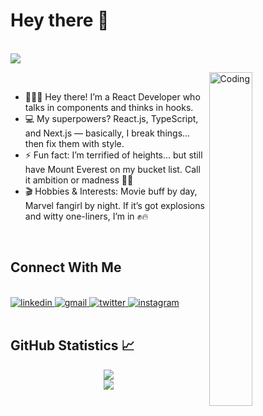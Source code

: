 # Hey there :wave:

<br/><img src="https://readme-typing-svg.herokuapp.com?font=Architects+Daughter&amp;color=FF7722&amp;size=30&amp;lines=I'm+Divya+Konala!;" style="max-width: 100%;">
<br/>

<img align="right" width="37%" src="https://mir-s3-cdn-cf.behance.net/project_modules/disp/601014116770475.6068beff4640a.gif" alt="Coding" />
<br/>

- 👩🏼‍💻 Hey there! I’m a React Developer who talks in components and thinks in hooks.
- 💻 My superpowers? React.js, TypeScript, and Next.js — basically, I break things… then fix them with style.
- ⚡ Fun fact: I’m terrified of heights… but still have Mount Everest on my bucket list. Call it ambition or madness 🤪🥶
- 🎬 Hobbies & Interests: Movie buff by day, Marvel fangirl by night. If it’s got explosions and witty one-liners, I’m in ✊🔥

<br/>

## Connect With Me

<br/>
<div>
<a href="https://www.linkedin.com/in/divya-konala/">
<img src="https://img.shields.io/badge/Linkedin-0A66C2?style=for-the-badge&logo=linkedin&logoColor=white" alt="linkedin" />
</a>
<a href="mailto:divyakonala99@gmail.com">
<img src="https://img.shields.io/badge/email%20me-EA4335?style=for-the-badge&logo=gmail&logoColor=white" alt="gmail" />
</a>
<a href="https://twitter.com/KonalaDivya">
<img src="https://img.shields.io/badge/Twitter-00acee?style=for-the-badge&logo=twitter&logoColor=white" alt="twitter" />
</a>
<a href="https://www.instagram.com/curly_queen.135/">
<img src="https://img.shields.io/badge/Instagram-d62976?style=for-the-badge&logo=instagram&logoColor=white" alt="instagram" />
</a>
</div>
<br/>

## GitHub Statistics 📈
<p align="center">
   <img align="center" src="https://github-readme-streak-stats.herokuapp.com/?user=Divya-Konala&theme=jolly" /><br/>
  <img align="center" src="https://github-readme-stats.vercel.app/api?username=Divya-Konala&show_icons=true&theme=jolly" />
</p>

